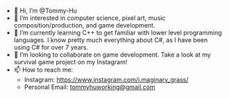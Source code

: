 - 👋 Hi, I’m @Tommy-Hu
- 👀 I’m interested in computer science, pixel art, music composition/production, and game development.
- 🌱 I’m currently learning C++ to get familiar with lower level programming languages. I know pretty much everything about C#, as I have been using C# for over 7 years.
- 💞️ I’m looking to collaborate on game development. Take a look at my survival game project on my Instagram!
- 📫 How to reach me:
  * Instagram: https://www.instagram.com/i.maginary_grass/
  * Personal Email: tommyhuworking@gmail.com

<!---
Tommy-Hu/Tommy-Hu is a ✨ special ✨ repository because its `README.md` (this file) appears on your GitHub profile.
You can click the Preview link to take a look at your changes.
--->
